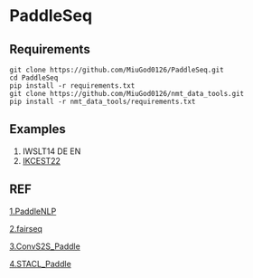# PaddleSeq
## Requirements

```shell
git clone https://github.com/MiuGod0126/PaddleSeq.git
cd PaddleSeq
pip install -r requirements.txt
git clone https://github.com/MiuGod0126/nmt_data_tools.git
pip install -r nmt_data_tools/requirements.txt
```



## Examples

1. IWSLT14 DE EN
2. [IKCEST22](examples/ikcest22/README.md)





## REF

[1.PaddleNLP](https://github.com/PaddlePaddle/PaddleNLP/tree/develop/examples/simultaneous_translation/stacl)

[2.fairseq](https://github.com/pytorch/fairseq)

[3.ConvS2S_Paddle](https://github.com/MiuGod0126/ConvS2S_Paddle)

[4.STACL_Paddle](https://github.com/MiuGod0126/STACL_Paddle)

